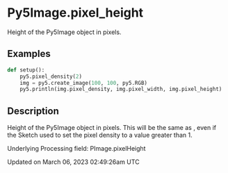 # Py5Image.pixel_height

Height of the Py5Image object in pixels.

## Examples

<div class="example-table">

<div class="example-row"><div class="example-cell-image">

</div><div class="example-cell-code">

```python
def setup():
    py5.pixel_density(2)
    img = py5.create_image(100, 100, py5.RGB)
    py5.println(img.pixel_density, img.pixel_width, img.pixel_height)  # prints 1, 100, 100
```

</div></div>

</div>

## Description

Height of the Py5Image object in pixels. This will be the same as [](py5image_height), even if the Sketch used [](sketch_pixel_density) to set the pixel density to a value greater than 1.

Underlying Processing field: PImage.pixelHeight

Updated on March 06, 2023 02:49:26am UTC
